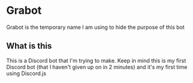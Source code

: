 # Grabot

Grabot is the temporary name I am using to hide the purpose of this bot

## What is this

This is a Discord bot that I'm trying to make. Keep in mind this is my first Discord bot (that I haven't given up on in 2 minutes) and it's my first time using Discord.js
